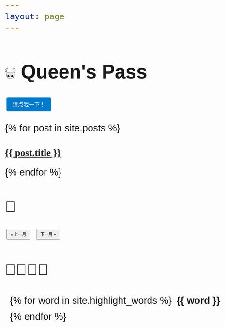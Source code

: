 ```yaml
---
layout: page 
---
```

<!-- 用HTML写标题，插入小logo -->
<h1>
  <img src="images/hollow-knight.png" alt="Logo" width="35" height="35" />
  Queen's Pass
</h1>

<button onclick="location.href='/jobmarket/story1/'" style="
  padding: 10px 20px;
  font-size: 18px;
  background: #007acc;
  color: white;
  border: none;
  border-radius: 5px;
  cursor: pointer;
">
  请点我一下！
</button>

{% for post in site.posts %}
  <h2 class="post-title">
    <a href="{{ post.url | relative_url }}">{{ post.title }}</a>
  </h2>
{% endfor %}

<style>
body {
  font-family: "Centaur", cursive, sans-serif;
  font-size: 32px;
}
</style>
<style>
  .post-title {
    font-family: 'FangSong', cursive;
    color: #333;
    font-size: 32px;
  }
</style>
<h2>📅</h2>

<div>
  <button onclick="changeMonth(-1)">« 上一月</button>
  <button onclick="changeMonth(1)">下一月 »</button>
</div>

<div id="calendar"></div>

<script>
  const events = [
    {% for item in site.data.events %}
      {
        date: "{{ item.date }}",
        title: "{{ item.title }}",
        link: "{{ item.link }}"
      },
    {% endfor %}
  ];

  const calendar = document.getElementById("calendar");
  let current = new Date();

  function renderCalendar(y, m) {
    calendar.innerHTML = "";
    const date = new Date(y, m, 1);
    const days = ["Sun","Mon","Tue","Wed","Thu","Fri","Sat"];
    let html = `<h3>${y} 年 ${m+1} 月</h3>`;
    html += "<table><tr>";
    days.forEach(d => html += "<th>" + d + "</th>");
    html += "</tr><tr>";
    for(let i=0; i<date.getDay(); i++) html += "<td></td>";
    while(date.getMonth() === m) {
      const day = date.getDate();
      const dateString = `${y}-${String(m+1).padStart(2,'0')}-${String(day).padStart(2,'0')}`;
      const found = events.find(e => e.date === dateString);
      if(found){
        html += `<td style="background: #ffd; cursor:pointer;" onclick="showEvent('${found.title}', '${found.link}')">${day}</td>`;
      } else {
        html += `<td>${day}</td>`;
      }
      if(date.getDay() === 6) html += "</tr><tr>";
      date.setDate(day + 1);
    }
    html += "</tr></table>";
    calendar.innerHTML = html;
  }

  function showEvent(title, link) {
    if(confirm(title + "\\n点击确定查看详情")) {
      window.location.href = link;
    }
  }

  function changeMonth(offset) {
    current.setMonth(current.getMonth() + offset);
    renderCalendar(current.getFullYear(), current.getMonth());
  }

  renderCalendar(current.getFullYear(), current.getMonth());
</script>

<style>
  #calendar table {
    border-collapse: collapse;
    margin: 20px 0;
  }
  #calendar th, #calendar td {
    border: 1px solid #ccc;
    padding: 8px;
    text-align: center;
    width: 40px;
    height: 40px;
  }
  button {
    margin: 5px;
    padding: 6px 12px;
    cursor: pointer;
  }
</style>

## 🦠🔬🧬🧫


<div class="word-cloud">
  {% for word in site.highlight_words %}
    <span class="cloud-word cloud-word-{{ forloop.index }}">{{ word }}</span>
  {% endfor %}
</div>

<style>
.word-cloud {
  display: flex;
  flex-wrap: wrap;
  gap: 1rem;
  padding: 1rem;
  max-width: 800px;
}

.cloud-word {
  display: inline-block;
  font-family: "Comic Sans MS", cursive, sans-serif;
  font-weight: bold;
  transition: transform 0.3s, color 0.3s;
}

.cloud-word:hover {
  transform: scale(1.2) rotate(5deg);
  color: #e63946;
}

/* 不同词语用 nth-child 来随机大小和颜色 */
.cloud-word-1 {
  font-size: 2rem;
  color: #007acc;
}
.cloud-word-2 {
  font-size: 1.5rem;
  color: #d6336c;
}
.cloud-word-3 {
  font-size: 2.2rem;
  color: #2a9d8f;
}
.cloud-word-4 {
  font-size: 1.8rem;
  color: #f4a261;
}
.cloud-word-5 {
  font-size: 2.4rem;
  color: #e76f51;
}
.cloud-word-6 {
  font-size: 1.6rem;
  color: #264653;
}
  .cloud-word-7 {
  font-size: 1.9rem;
  color: #256653;
}
  .cloud-word-8 {
  font-size: 1.6rem;
  color: #266465;
}
  .cloud-word-9 {
  font-size: 2.6rem;
  color: #267853;
}
  .cloud-word-10 {
  font-size: 2.6rem;
  color: #264653;
}
</style>

